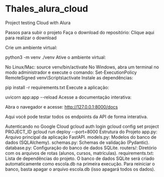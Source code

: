 # Thales_alura_cloud
Project testing Cloud with Alura


Passos para subir o projeto
Faça o download do repositório: Clique aqui para realizar o download

Crie um ambiente virtual:

python3 -m venv ./venv
Ative o ambiente virtual:

No Linux/Mac:
source venv/bin/activate
No Windows, abra um terminal no modo administrador e execute o comando:
Set-ExecutionPolicy RemoteSigned
venv\Scripts\activate
Instale as dependências:

pip install -r requirements.txt
Execute a aplicação:

uvicorn app:app --reload
Acesse a documentação interativa:

Abra o navegador e acesse:
http://127.0.0.1:8000/docs

Aqui você pode testar todos os endpoints da API de forma interativa.

Autenticando no Google Cloud
gcloud auth login
gcloud config set project PROJECT_ID
gcloud run deploy --port=8000
Estrutura do Projeto
app.py: Arquivo principal da aplicação FastAPI.
models.py: Modelos do banco de dados (SQLAlchemy).
schemas.py: Schemas de validação (Pydantic).
database.py: Configuração do banco de dados SQLite.
routers/: Diretório com os arquivos de rotas (alunos, cursos, matrículas).
requirements.txt: Lista de dependências do projeto.
O banco de dados SQLite será criado automaticamente como escola.db na primeira execução.
Para reiniciar o banco, basta apagar o arquivo escola.db (isso apagará todos os dados).
